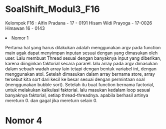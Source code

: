 # SoalShift_Modul3_F16
Kelompok F16 :
Alfin Pradana - 17 - 0191
Hisam Widi Prayoga - 17-0026
Himawan 16 - 0143

<li> Nomor 1
  
Pertama hal yang harus dilakukan adalah menggunakan argv pada function main agak dapat menyimpan inputan sesuai dengan yang dimasukan oleh user. Lalu membuat Thread sesuai dengan banyaknya input yang diberikan, karena diinginkan faktorial secara pararel. lalu array pada argv dimasukan dalam sebuah wadah array lain tetapi dengan bentuk variabel int, dengan menggunakan atol. Setelah dimasukan dalam array bernama store, array tersebut kita sort dari kecil ke besar sesuai dengan permintaan soal (menggunakan bubble sort). Setelah itu buat function bernama factorial, untuk melakukan kalkulasi faktorial. lalu masukan kedalam loop sesuai banyaknya faktorial, setiap thread-threadnya. apabila berhasil artinya mereturn 0. dan gagal jika mereturn selain 0.

# Nomor 4

